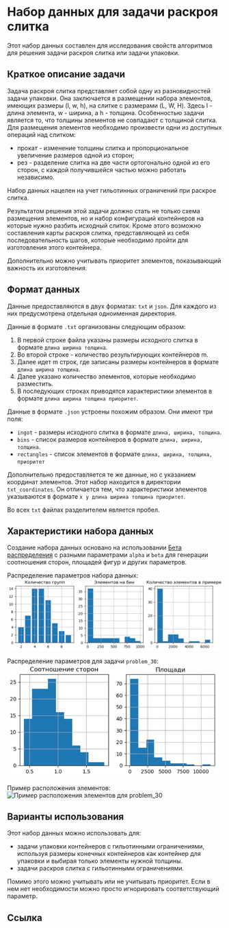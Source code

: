 # Набор данных для задачи раскроя слитка

Этот набор данных составлен для исследования свойств алгоритмов для
решения задачи раскроя слитка или задачи упаковки.

## Краткое описание задачи

Задача раскроя слитка представляет собой одну из разновидностей задачи
упаковки. Она заключается в размещении набора элементов, имеющих размеры
(l, w, h), на слитке с размерами (L, W, H). Здесь l - длина элемента,
w - ширина, а h - толщина. Особенностью задачи является то, что толщины
элементов не совпадают с толщиной слитка. Для размещения элементов
необходимо произвести одни из доступных операций над слитком:
- прокат - изменение толщины слитка и пропорциональное увеличение
размеров одной из сторон;
- рез - разделение слитка на две части ортогонально одной из его сторон,
с каждой получившейся частью можно работать независимо.  

Набор данных нацелен на учет гильотинных ограничений при раскрое слитка.

Результатом решения этой задачи должно стать не только схема размещения
элементов, но и набор конфигураций контейнеров на которые нужно разбить
исходный слиток. Кроме этого возможно составления карты раскроя слитка,
представляющей из себя последовательность шагов, которые необходимо
пройти для изготовления этого контейнера.

Дополнительно можно учитывать приоритет элементов, показывающий важность
их изготовления.

## Формат данных

Данные предоставляются в двух форматах: `txt` и `json`. Для каждого из
них предусмотрена отдельная одноименная директория.

Данные в формате `.txt` организованы следующим образом:
1. В первой строке файла указаны размеры исходного слитка в формате
`длина ширина толщина`.
2. Во второй строке - количество результирующих контейнеров m.
3. Далее идет m строк, где записаны размеры контейнеров в формате
`длина ширина толщина`.
4. Далее указано количество элементов, которые необходимо разместить.
5. В последующих строках приводятся характеристики элементов в формате
`длина ширина толщина приоритет`.

Данные в формате `.json` устроены похожим образом. Они имеют три поля:
- `ingot` - размеры исходного слитка в формате `длина, ширина, толщина`.
- `bins` - список размеров контейнеров в формате `длина, ширина, толщина`.
- `rectangles` - список элементов в формате
`длина, ширина, толщина, приоритет`

Дополнительно предоставляется те же данные, но с указанием координат
элементов. Этот набор находится в директории `txt_coordinates`. Он
отличается тем, что характеристики элементов указываются в формате
`x y длина ширина толщина приоритет`.

Во всех `txt` файлах разделителем является пробел.

## Характеристики набора данных

Создание набора данных основано на использовании
[Бета распределения](https://en.wikipedia.org/wiki/Beta_distribution)
с разными параметрами `alpha` и `beta` для генерации соотношения сторон,
площадей фигур и других параметров.

Распределение параметров набора данных:
![Распределение параметров набора данных](image/params_dist.png)

Распределение параметров для задачи `problem_30`:
![Пример распределения параметров для задачи problem_30](image/p_30_dist.png)

Пример расположения элементов:
![Пример расположения элементов для problem_30](image/p_30_schema.png)

## Варианты использования

Этот набор данных можно использовать для:
- задачи упаковки контейнеров с гильотинными ограничениями, используя размеры
конечных контейнеров как контейнер для упаковки и выбирая только
элементы нужной толщины.
- задачи раскроя слитка с гильотинными ограничениями.

Помимо этого можно учитывать или не учитывать приоритет. Если в нем нет
необходимости можно просто игнорировать соответствующий параметр.

## Ссылка
